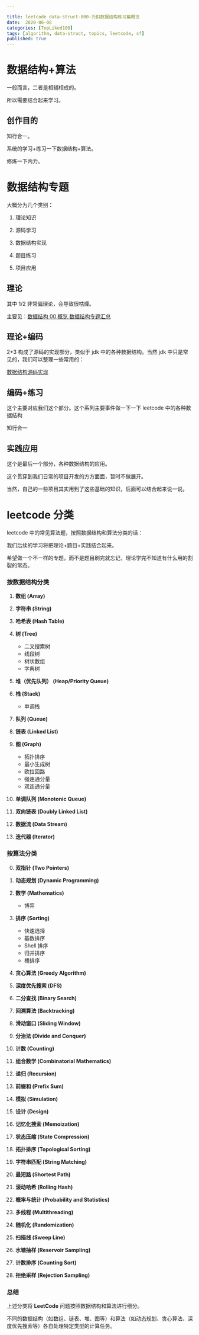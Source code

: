 ```yaml
---

title: leetcode data-struct-000-力扣数据结构练习篇概览
date:  2020-06-08
categories: [TopLiked100]
tags: [algorithm, data-struct, topics, leetcode, sf]
published: true
---
```


# 数据结构+算法

一般而言，二者是相辅相成的。

所以需要结合起来学习。

## 创作目的

知行合一。

系统的学习+练习一下数据结构+算法。

修炼一下内力。

# 数据结构专题

大概分为几个类别：

1. 理论知识

2. 源码学习

3. 数据结构实现

4. 题目练习

5. 项目应用

## 理论

其中 1/2 非常偏理论，会导致很枯燥。

主要见：[数据结构 00 概览 数据结构专题汇总](https://houbb.github.io/2019/02/19/data-struct-00-overview)

## 理论+编码

2+3 构成了源码的实现部分，类似于 jdk 中的各种数据结构。当然 jdk 中只是常见的，我们可以整理一些常用的：

[数据结构源码实现](https://github.com/houbb/data-struct)

## 编码+练习

这个主要对应我们这个部分。这个系列主要事件做一下一下 leetcode 中的各种数据结构

知行合一

## 实践应用

这个是最后一个部分，各种数据结构的应用。

这个贯穿到我们日常的项目开发的方方面面，暂时不做展开。

当然，自己的一些项目其实用到了这些基础的知识，后面可以结合起来说一说。

# leetcode 分类

leetcode 中的常见算法题，按照数据结构和算法分类的话：

我们后续的学习将把理论+题目+实践结合起来。

希望做一个不一样的专题，而不是题目刷完就忘记，理论学完不知道有什么用的割裂的常态。

### **按数据结构分类**

1. **数组 (Array)**
   
2. **字符串 (String)**
   
3. **哈希表 (Hash Table)**
   
4. **树 (Tree)**
   - 二叉搜索树
   - 线段树
   - 树状数组
   - 字典树

5. **堆（优先队列） (Heap/Priority Queue)**
   
6. **栈 (Stack)**
   - 单调栈
   
7. **队列 (Queue)**
   
8. **链表 (Linked List)**
   
9. **图 (Graph)**
   - 拓扑排序
   - 最小生成树
   - 欧拉回路
   - 强连通分量
   - 双连通分量

11. **单调队列 (Monotonic Queue)**
   
12. **双向链表 (Doubly Linked List)**
   
13. **数据流 (Data Stream)**
   
14. **迭代器 (Iterator)**




### **按算法分类**

0. **双指针 (Two Pointers)**

1. **动态规划 (Dynamic Programming)**
   
2. **数学 (Mathematics)**
   - 博弈
   
3. **排序 (Sorting)**
   - 快速选择
   - 基数排序
   - Shell 排序
   - 归并排序
   - 桶排序
   
4. **贪心算法 (Greedy Algorithm)**
   
5. **深度优先搜索 (DFS)**
   
6. **二分查找 (Binary Search)**
   
7. **回溯算法 (Backtracking)**
   
8. **滑动窗口 (Sliding Window)**
   
9. **分治法 (Divide and Conquer)**
   
10. **计数 (Counting)**
   
11. **组合数学 (Combinatorial Mathematics)**
   
12. **递归 (Recursion)**
   
13. **前缀和 (Prefix Sum)**
   
14. **模拟 (Simulation)**
   
15. **设计 (Design)**
   
16. **记忆化搜索 (Memoization)**
   
17. **状态压缩 (State Compression)**
   
18. **拓扑排序 (Topological Sorting)**
   
19. **字符串匹配 (String Matching)**
   
20. **最短路 (Shortest Path)**
   
21. **滚动哈希 (Rolling Hash)**
   
22. **概率与统计 (Probability and Statistics)**
   
23. **多线程 (Multithreading)**
   
24. **随机化 (Randomization)**
   
25. **扫描线 (Sweep Line)**
   
26. **水塘抽样 (Reservoir Sampling)**
   
27. **计数排序 (Counting Sort)**
   
28. **拒绝采样 (Rejection Sampling)**

### 总结

上述分类将 **LeetCode** 问题按照数据结构和算法进行细分。

不同的数据结构（如数组、链表、堆、图等）和算法（如动态规划、贪心算法、深度优先搜索等）各自处理特定类型的计算任务。

